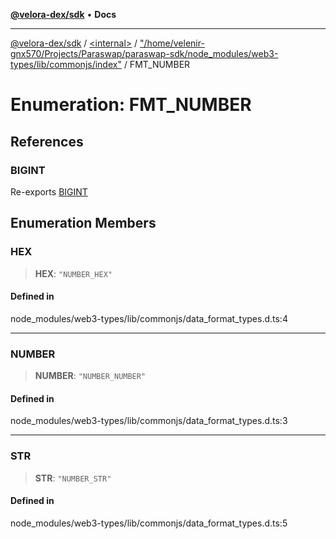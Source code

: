[**@velora-dex/sdk**](../../../../README.md) • **Docs**

***

[@velora-dex/sdk](../../../../globals.md) / [\<internal\>](../../../README.md) / ["/home/velenir-gnx570/Projects/Paraswap/paraswap-sdk/node\_modules/web3-types/lib/commonjs/index"](../README.md) / FMT\_NUMBER

# Enumeration: FMT\_NUMBER

## References

### BIGINT

Re-exports [BIGINT](../../../README.md#bigint)

## Enumeration Members

### HEX

> **HEX**: `"NUMBER_HEX"`

#### Defined in

node\_modules/web3-types/lib/commonjs/data\_format\_types.d.ts:4

***

### NUMBER

> **NUMBER**: `"NUMBER_NUMBER"`

#### Defined in

node\_modules/web3-types/lib/commonjs/data\_format\_types.d.ts:3

***

### STR

> **STR**: `"NUMBER_STR"`

#### Defined in

node\_modules/web3-types/lib/commonjs/data\_format\_types.d.ts:5
